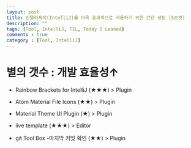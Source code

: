 ```yaml
---
layout: post
title: 인텔리제이(IntelliJ)를 더욱 효과적으로 사용하기 위한 간단 셋팅 (5분컷)
description: ""
tags: [Tool, IntelliJ, TIL, Today I Leaned]
comments : true
category : [Tool, IntelliJ]
---
```


# 별의 갯수 : 개발 효율성↑


* Rainbow Brackets for IntelliJ (★★★) > Plugin

* Atom Material File Icons (★★) > Plugin

* Material Theme UI Plugin (★) > Plugin

* live template (★★★) > Editor

* git Tool Box -마지막 커밋 확인 (★★) > Plugin


